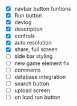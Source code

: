 - [x] navbar button funtions
- [x] Run button
- [x] devlog
- [x] description
- [x] controls
- [x] auto resolution
- [x] share, full screen
- [ ] side bar styling
- [ ] new game element fix
- [ ] comments
- [ ] database integration
- [ ] search button
- [ ] upload screen
- [ ] on load run button